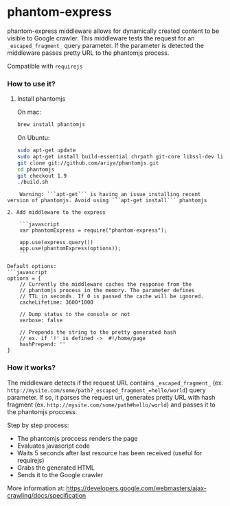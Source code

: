 phantom-express
===============

phantom-express middleware allows for dynamically created content to be visible to Google crawler.
This middleware tests the request for an ```_escaped_fragment_``` query parameter. If the parameter is detected the middleware passes pretty URL to the phantomjs process.

Compatible with ```requirejs```

### How to use it?

1. Install phantomjs

	On mac:
	```sh
	brew install phantomjs 
	```

	On Ubuntu:
	```sh
	sudo apt-get update
	sudo apt-get install build-essential chrpath git-core libssl-dev libfontconfig1-dev
	git clone git://github.com/ariya/phantomjs.git
	cd phantomjs
	git checkout 1.9
	./build.sh
```
    Warning: ```apt-get``` is having an issue installing recent version of phantomjs. Avoid using ```apt-get install``` phantomjs

2. Add middleware to the express

	```javascript
	var phantomExpress = require("phantom-express");

	app.use(express.query())
	app.use(phantomExpress(options));
	```

Default options:
```javascript
options = {
    // Currently the middleware caches the response from the
    // phantomjs process in the memory. The parameter defines
    // TTL in seconds. If 0 is passed the cache will be ignored.
    cacheLifetime: 3600*1000

    // Dump status to the console or not
    verbose: false

    // Prepends the string to the pretty generated hash
    // ex. if '!' is defined ->  #!/home/page
    hashPrepend: ''
}
```



### How it works?


The middleware detects if the request URL contains ```_escaped_fragment_``` (ex. ```http://mysite.com/some/path?_escaped_fragment_=hello/world```) query parameter. If so, it parses the request url, generates pretty URL with hash fragment (ex. ```http://mysite.com/some/path#hello/world```) and passes it to the phantomjs proccess.

Step by step process:
* The phantomjs proccess renders the page
* Evaluates javascript code
* Waits 5 seconds after last resource has been received (useful for requirejs)
* Grabs the generated HTML
* Sends it to the Google crawler

More information at: https://developers.google.com/webmasters/ajax-crawling/docs/specification
